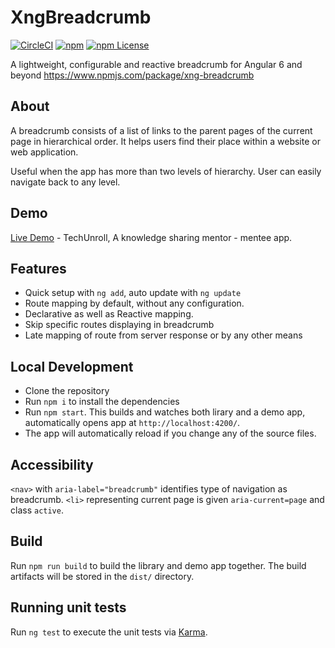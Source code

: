# XngBreadcrumb

[![CircleCI](https://circleci.com/gh/udayvunnam/xng-breadcrumb.svg?style=svg)](https://circleci.com/gh/udayvunnam/xng-breadcrumb) [![npm](https://img.shields.io/npm/v/xng-breadcrumb.svg)](https://www.npmjs.com/package/xng-breadcrumb) [![npm License](https://img.shields.io/npm/l/xng-breadcrumb.svg)](https://github.com/udayvunnam/xng-breadcrumb/blob/master/LICENSE)

A lightweight, configurable and reactive breadcrumb for Angular 6 and beyond https://www.npmjs.com/package/xng-breadcrumb

## About

A breadcrumb consists of a list of links to the parent pages of the current page in hierarchical order. It helps users find their place within a website or web application.

Useful when the app has more than two levels of hierarchy. User can easily navigate back to any level.

## Demo

[Live Demo](https://xng-breadcrumb.netlify.com) - TechUnroll, A knowledge sharing mentor - mentee app.

## Features

- Quick setup with `ng add`, auto update with `ng update`
- Route mapping by default, without any configuration.
- Declarative as well as Reactive mapping.
- Skip specific routes displaying in breadcrumb
- Late mapping of route from server response or by any other means

## Local Development

- Clone the repository
- Run `npm i` to install the dependencies
- Run `npm start`. This builds and watches both lirary and a demo app, automatically opens app at `http://localhost:4200/`.
- The app will automatically reload if you change any of the source files.

## Accessibility

`<nav>` with `aria-label="breadcrumb"` identifies type of navigation as breadcrumb.
`<li>` representing current page is given `aria-current=page` and class `active`.

## Build

Run `npm run build` to build the library and demo app together. The build artifacts will be stored in the `dist/` directory.

## Running unit tests

Run `ng test` to execute the unit tests via [Karma](https://karma-runner.github.io).
